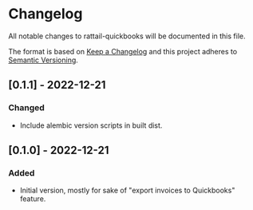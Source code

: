 
# Changelog
All notable changes to rattail-quickbooks will be documented in this file.

The format is based on [Keep a Changelog](http://keepachangelog.com/en/1.0.0/)
and this project adheres to [Semantic Versioning](http://semver.org/spec/v2.0.0.html).

## [0.1.1] - 2022-12-21
### Changed
- Include alembic version scripts in built dist.

## [0.1.0] - 2022-12-21
### Added
- Initial version, mostly for sake of "export invoices to Quickbooks" feature.

